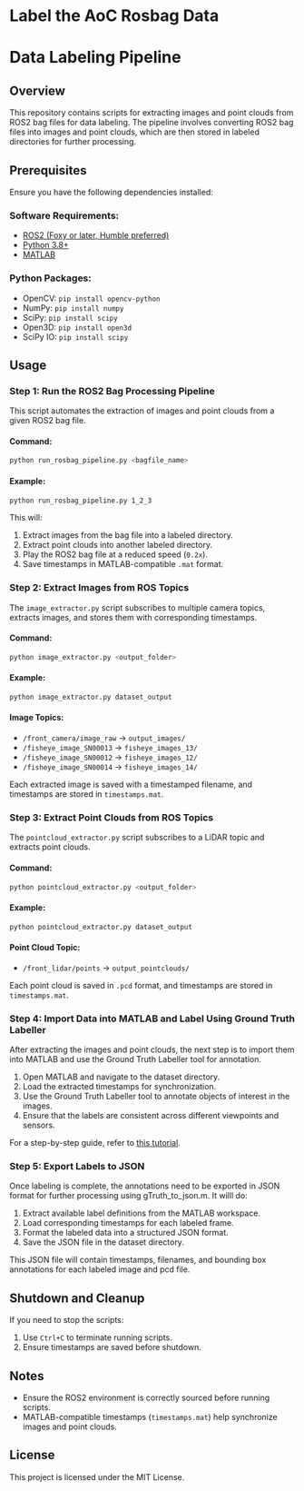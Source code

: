 # Label the AoC Rosbag Data

# Data Labeling Pipeline

## Overview

This repository contains scripts for extracting images and point clouds from ROS2 bag files for data labeling. The pipeline involves converting ROS2 bag files into images and point clouds, which are then stored in labeled directories for further processing.

## Prerequisites

Ensure you have the following dependencies installed:

### Software Requirements:

- [ROS2 (Foxy or later, Humble preferred)](https://docs.ros.org/en/foxy/Installation.html)
- [Python 3.8+](https://www.python.org/downloads/)
- [MATLAB](https://www.mathworks.com/products/matlab.html)

### Python Packages:

- OpenCV: `pip install opencv-python`
- NumPy: `pip install numpy`
- SciPy: `pip install scipy`
- Open3D: `pip install open3d`
- SciPy IO: `pip install scipy`

## Usage

### Step 1: Run the ROS2 Bag Processing Pipeline

This script automates the extraction of images and point clouds from a given ROS2 bag file.

#### Command:

```bash
python run_rosbag_pipeline.py <bagfile_name>
```

#### Example:

```bash
python run_rosbag_pipeline.py 1_2_3
```

This will:

1. Extract images from the bag file into a labeled directory.
2. Extract point clouds into another labeled directory.
3. Play the ROS2 bag file at a reduced speed (`0.2x`).
4. Save timestamps in MATLAB-compatible `.mat` format.

### Step 2: Extract Images from ROS Topics

The `image_extractor.py` script subscribes to multiple camera topics, extracts images, and stores them with corresponding timestamps.

#### Command:

```bash
python image_extractor.py <output_folder>
```

#### Example:

```bash
python image_extractor.py dataset_output
```

#### Image Topics:

- `/front_camera/image_raw` → `output_images/`
- `/fisheye_image_SN00013` → `fisheye_images_13/`
- `/fisheye_image_SN00012` → `fisheye_images_12/`
- `/fisheye_image_SN00014` → `fisheye_images_14/`

Each extracted image is saved with a timestamped filename, and timestamps are stored in `timestamps.mat`.

### Step 3: Extract Point Clouds from ROS Topics

The `pointcloud_extractor.py` script subscribes to a LiDAR topic and extracts point clouds.

#### Command:

```bash
python pointcloud_extractor.py <output_folder>
```

#### Example:

```bash
python pointcloud_extractor.py dataset_output
```

#### Point Cloud Topic:

- `/front_lidar/points` → `output_pointclouds/`

Each point cloud is saved in `.pcd` format, and timestamps are stored in `timestamps.mat`.

### Step 4: Import Data into MATLAB and Label Using Ground Truth Labeller

After extracting the images and point clouds, the next step is to import them into MATLAB and use the Ground Truth Labeller tool for annotation.

1. Open MATLAB and navigate to the dataset directory.
2. Load the extracted timestamps for synchronization.
3. Use the Ground Truth Labeller tool to annotate objects of interest in the images.
4. Ensure that the labels are consistent across different viewpoints and sensors.

For a step-by-step guide, refer to [this tutorial](video_link).

### Step 5: Export Labels to JSON

Once labeling is complete, the annotations need to be exported in JSON format for further processing using gTruth\_to\_json.m. It willl do:

1. Extract available label definitions from the MATLAB workspace.
2. Load corresponding timestamps for each labeled frame.
3. Format the labeled data into a structured JSON format.
4. Save the JSON file in the dataset directory.

This JSON file will contain timestamps, filenames, and bounding box annotations for each labeled image and pcd file.

## Shutdown and Cleanup

If you need to stop the scripts:

1. Use `Ctrl+C` to terminate running scripts.
2. Ensure timestamps are saved before shutdown.

## Notes

- Ensure the ROS2 environment is correctly sourced before running scripts.
- MATLAB-compatible timestamps (`timestamps.mat`) help synchronize images and point clouds.

## License

This project is licensed under the MIT License.

